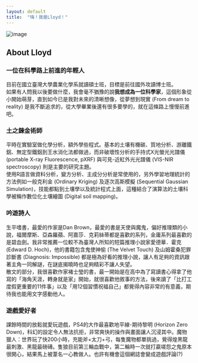 ```yaml
---
layout: default
title:  "嗨！我是Lloyd！"
---  
```

![image](https://drive.google.com/uc?export=view&id=1lbI7eFqkzlFXrK4juCg6eiaw-4fSvEiF)  

## About Lloyd  
 
### 一位在科學路上前進的年輕人
目前在國立臺灣大學農業化學系就讀碩士班，目標是前往國外攻讀博士班。  
如果有人問我以後要做什麼，我會毫不猶豫的說**我想成為一位科學家**，這個形象從小開始萌芽，直到如今已是我對未來的清晰想像，從夢想到現實 (From dream to reality) 是我不斷追求的，從大學畢業後還有很多要學的，就在這條路上慢慢前進吧。  

### 土之鍊金術師  
平時在實驗室做化學分析，額外學些程式。基本的土壤有機碳、質地分析、游離鐵鋁、無定型鐵鋁到王水消化法都做過，而非破壞性分析的手持式X光螢光光譜儀 (portable X-ray Fluorescence, pXRF) 與可見-近紅外光光譜儀 (VIS-NIR spectroscopy) 則是主要的研究主題。  
使用R語言做資料分析，變方分析、主成分分析是常使用的，另外學習地理統計的方法例如一般克利金 (Ordinary Kriging) 及逐次高斯模擬 (Sequential Gaussian Simulation)，技能都點到土壤學以及統計程式上面，這種結合了演算法的土壤科學被稱作數位化土壤繪圖 (Digital soil mapping)。  

### 吟遊詩人
生平嗜書，最愛的作家是Dan Brown，最愛的書是天使與魔鬼，偏好推理類的小說，福爾摩斯、亞森羅蘋、阿嘉莎．克莉絲蒂都是喜歡的系列，金庸系列最喜歡的是碧血劍。我非常推薦一位較不為臺灣人所知的短篇推理小說家愛德華．霍克 (Edward D. Hoch)，他的書籍包含鬼使神偷 (The Velvet Touch) 及山姆霍桑犯罪診斷書 (Diagnosis: Impossible) 都是極為好看的推理小說，讓人有足夠的資訊跟著主角一同解謎，在謎底揭曉時也足夠精彩不讓人失望。  
散文的部分，我很喜歡作家褚士瑩的書，最一開始是在高中為了寫讀書心得拿了他寫的「海角天涯，轉身就是家」開始，就很喜歡他敘事的方法，後來讀了「比打工度假更重要的11件事」以及「用12個習慣祝福自己」都覺得內容非常的有意義，期待我也能用文字感動他人。

### 遊戲愛好者  
課餘時間的放鬆就愛玩遊戲，PS4的大作最喜歡地平線-期待黎明 (Horizon Zero Down)，科幻的設定令人無法抗拒，非常爽快的操作與畫面讓人沉浸其中。魔物獵人：世界玩了快200小時，充能斧+太刀+弓，每隻魔物都單挑過，覺得煌黑龍最刺激、黑龍最磅礡。隻狼目前第三輪血戰中，第二輪時一次就打贏嗟怨之鬼原本很開心，結果馬上被葦名一心教做人。也許有機會這個網誌會變成遊戲評論(?)  

